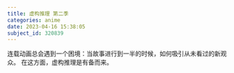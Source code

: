 ```yaml
---
title: 虚构推理 第二季
categories: anime
date: 2023-04-16 15:38:05
subject_id: 320839
---
```


连载动画总会遇到一个困境：当故事进行到一半的时候，如何吸引从未看过的新观众。
在这方面，虚构推理是有备而来。
